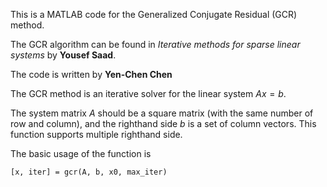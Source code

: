 This is a MATLAB code for the Generalized Conjugate Residual (GCR) method.

The GCR algorithm can be found in _Iterative methods for sparse linear systems_ by __Yousef Saad__.

The code is written by __Yen-Chen Chen__

The GCR method is an iterative solver for the linear system $Ax=b$.

The system matrix $A$ should be a square matrix (with the same number of row and column), and the righthand side $b$ is a set of column vectors. This function supports multiple righthand side.

The basic usage of the function is
```
[x, iter] = gcr(A, b, x0, max_iter)
```
